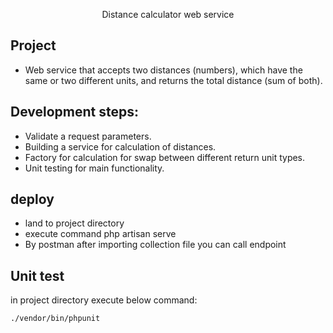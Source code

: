 
<p align="center">Distance calculator web service</p>


## Project
- Web service that accepts two distances (numbers), which have the same or two different
  units, and returns the total distance (sum of both).

##  Development steps:

- Validate a request parameters.
- Building a service for calculation of distances.
- Factory for calculation for swap between different return unit types.
- Unit testing for main functionality.

## deploy
- land to project directory  
- execute command php artisan serve 
- By postman after importing collection file you can call endpoint 

## Unit test
in project directory execute below command:

    ./vendor/bin/phpunit



